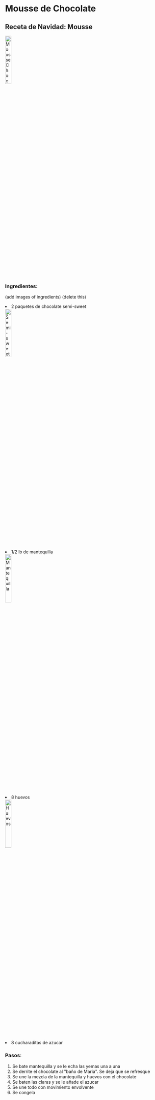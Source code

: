<h1> Mousse de Chocolate </h1> 
<h2> Receta de Navidad: Mousse </h2> 

<img  src=https://www.onceuponachef.com/images/2019/04/Chocolate-Mousse-760x950.jpg
      title="Mousse Chocolate"
      width="20%"
      length="20%" />
      
<h3> Ingredientes: </h3> 

(add images of ingredients) (delete this) 

<u1>
    <li>2 paquetes de chocolate semi-sweet</li> 
    <img  src=https://m.media-amazon.com/images/I/418WaWgJZwL.jpg
          title="Semi-sweet Packets" 
          width="20%"
          length="20%" />
    <li>1/2 lb de mantequilla</li>
    <img  src=https://simplementerecetas.com/wp-content/uploads/2021/01/Como-sustituir-la-mantequilla-por-el-aceite.jpg
          title="Mantequilla"
          width="20%"
          length="20%" /> 
    <li>8 huevos</li>
    <img  src=https://avicultura.com/wp-content/uploads/2015/10/huevos-12-razones-para-comer-huevos-1.jpg
          title="Huevos"
          width="20%"
          length="20%" /> 
    <li>8 cucharaditas de azucar</li>
</ul>


<h3> Pasos: </h3>

<ol>
  <li>Se bate mantequilla y se le echa las yemas una a una</li>
  <li>Se derrite el chocolate al "baño de Maria". Se deja que se refresque</li>
  <li>Se une la mezcla de la mantequilla y huevos con el chocolate</li>
  <li>Se baten las claras y se le añade el azucar</li> 
  <li>Se une todo con movimiento envolvente</li>
  <li>Se congela</li>
</ol>

      

      
